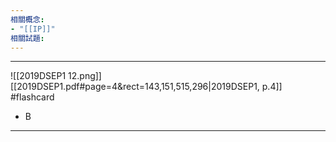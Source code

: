 ```yaml
---
相關概念: 
- "[[IP]]"
相關試題:
---
```


---
![[2019DSEP1 12.png]]
[[2019DSEP1.pdf#page=4&rect=143,151,515,296|2019DSEP1, p.4]]
 #flashcard 
- B
---
<!--ID: 1730941138756-->
